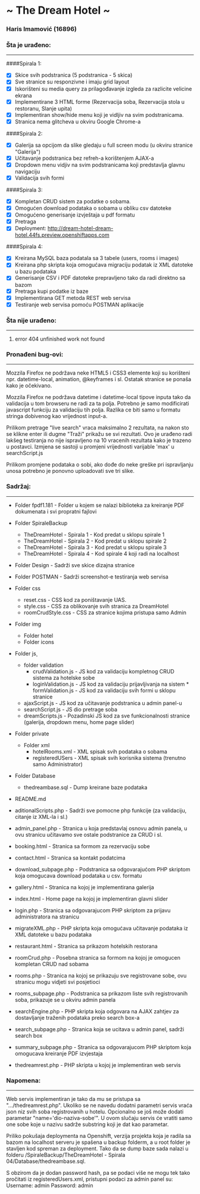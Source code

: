 ﻿# ~ The Dream Hotel ~
### Haris Imamović (16896)


### Šta je urađeno:
- - - -

####Spirala 1:
- [x] Skice svih podstranica (5 podstranica - 5 skica)
- [x] Sve stranice su responzivne i imaju grid layout
- [x] Iskorišteni su media query za prilagođavanje izgleda za razlicite velicine ekrana
- [x] Implementirane 3 HTML forme (Rezervacija soba, Rezervacija stola u restoranu, Slanje upita)
- [x] Implementiran show/hide menu koji je vidljiv na svim podstranicama.
- [x] Stranica nema glitcheva u okviru Google Chrome-a

####Spirala 2:
- [x] Galerija sa opcijom da slike gledaju u full screen modu (u okviru stranice "Galerija")
- [x] Učitavanje podstranica bez refreh-a korištenjem AJAX-a
- [x] Dropdown menu vidjiv na svim podstranicama koji predstavlja glavnu navigaciju
- [x] Validacija svih formi

####Spirala 3:
- [x] Kompletan CRUD sistem za podatke o sobama.
- [x] Omogućen download podataka o sobama u obliku csv datoteke
- [x] Omogućeno generisanje izvještaja u pdf formatu
- [x] Pretraga
- [x] Deployment: http://dream-hotel-dream-hotel.44fs.preview.openshiftapps.com 

####Spirala 4:
- [x] Kreirana MySQL baza podatala sa 3 tabele (users, rooms i images)
- [x] Kreirana php skripta koja omogućava migraciju podatak iz XML datoteke u bazu podataka
- [x] Generisanje CSV i PDF datoteke prepravljeno tako da radi direktno sa bazom
- [x] Pretraga kupi podatke iz baze
- [x] Implementirana GET metoda REST web servisa
- [x] Testiranje web servisa pomoću POSTMAN aplikacije

### Šta nije urađeno: 
- - - -
1. error 404 unfinished work not found


### Pronađeni bug-ovi:
- - - -
Mozzila Firefox ne podržava neke HTML5 i CSS3 elemente koji su korišteni npr. datetime-local, animation, @keyframes i sl.
Ostatak stranice se ponaša kako je očekivano.

Mozzila Firefox ne podržava datetime i datetime-local tipove inputa tako da validacija u tom browseru ne radi za ta polja.
Potrebno je samo modificirati javascript funkciju za validaciju tih polja. Razlika ce biti samo u formatu stringa
dobivenog kao vrijednost input-a. 

Prilikom pretrage "live search" vraca maksimalno 2 rezultata, na nakon sto se klikne enter ili dugme "Traži" prikažu se svi rezultati. Ovo je urađeno radi lakšeg testiranja no nije ispravljeno na 10 vracenih rezultata kako je trazeno u postavci. Izmjena se sastoji u promjeni vrijednosti varijable 'max' u searchScript.js

Prilikom promjene podataka o sobi, ako dođe do neke greške pri ispravljanju unosa potrebno je ponovno uploadovati sve tri slike.

### Sadržaj:
- - - -
* Folder fpdf1.181 - Folder u kojem se nalazi biblioteka za kreiranje PDF dokumenata i svi propratni fajlovi

* Folder SpiraleBackup
	* TheDreamHotel - Spirala 1	- Kod predat u sklopu spirale 1
	* TheDreamHotel - Spirala 2	- Kod predat u sklopu spirale 2
	* TheDreamHotel - Spirala 3 - Kod predat u sklopu spirale 3
	* TheDreamHotel - Spirala 4 - Kod spirale 4 koji radi na localhost

* Folder Design	- Sadrži sve skice dizajna stranice

* Folder POSTMAN - Sadrži screenshot-e testiranja web servisa

* Folder css
	* reset.css 		- CSS kod za poništavanje UAS.
	* style.css			- CSS za oblikovanje svih stranica za DreamHotel
	* roomCrudStyle.css - CSS za stranice kojima pristupa samo Admin

* Folder img
	* Folder hotel
	* Folder icons

* Folder js¸
	* folder validation
		* crudValidation.js - JS kod za validaciju kompletnog CRUD sistema za hotelske sobe
		* loginValidation.js - JS kod za validaciju prijavljivanja na sistem		* formValidation.js - JS kod za validaciju svih formi u sklopu stranice
	* ajaxScript.js         - JS kod za učitavanje podstranica u admin panel-u
	* searchScript.js       - JS dio pretrage soba
	* dreamScripts.js	    - Pozadinski JS kod za sve funkcionalnosti stranice (galerija, dropdown menu, home page slider)

* Folder private
	* Folder xml
		* hotelRooms.xml  - XML spisak svih podataka o sobama 
		* registeredUSers - XML spisak svih korisnika sistema (trenutno samo Administrator)

* Folder Database
	* thedreambase.sql 	- Dump kreirane baze podataka

* README.md	
* aditionalScripts.php	- Sadrži sve pomocne php funkcije (za validaciju, citanje iz XML-la i sl.)
* admin_panel.php		- Stranica u koja predstavlaj osnovu admin panela, u ovu stranicu učitavamo sve ostale podstranice za CRUD i sl.
* booking.html			- Stranica sa formom za rezervaciju sobe
* contact.html			- Stranica sa kontakt podatcima
* download_subpage.php	- Podstranica sa odgovarajućom PHP skriptom koja omogucava download podataka u csv. formatu
* gallery.html 			- Stranica na kojoj je implementirana galerija
* index.html			- Home page na kojoj je implementiran glavni slider 
* login.php				- Stranica sa odgovarajucom PHP skriptom za prijavu administratora na stranicu
* migrateXML.php 		- PHP skripta koja omogućava učitavanje podataka iz XML datoteke u bazu podataka
* restaurant.html		- Stranica sa prikazom hotelskih restorana
* roomCrud.php			- Posebna stranica sa formom na kojoj je omogucen kompletan CRUD nad sobama
* rooms.php				- Stranica na kojoj se prikazuju sve registrovane sobe, ovu stranicu mogu vidjeti svi posjetioci
* rooms_subpage.php	  	- Podstranica sa prikazom liste svih registrovanih soba, prikazuje se u okviru admin panela
* searchEngine.php		- PHP skripta koja odgovara na AJAX zahtjev za dostavljanje traženih podataka preko search box-a
* search_subpage.php	- Stranica koja se ucitava u admin panel, sadrži search box
* summary_subpage.php  	- Stranica sa odgovarajucom PHP skriptom koja omogucava kreiranje PDF izvjestaja 
* thedreamrest.php 		- PHP skripta u kojoj je implementiran web servis


### Napomena:
- - - -
Web servis implementiran je tako da mu se pristupa sa ".../thedreamrest.php". Ukoliko se ne navedu dodatni parametri servis vraća json niz svih soba registrovanih u hotelu. Opcionalno se još može dodati parametar "name='dio-naziva-sobe'". U ovom slučaju servis će vratiti samo one sobe koje u nazivu sadrže substring koji je dat kao parametar.

Priliko pokušaja deploymenta na Openshift, verzija projekta koja je radila sa bazom na localhost serveru je spašena u backup folderm, a u root folder je stavljen kod spreman za deployment. Tako da se dump baze sada nalazi u folderu /SpiraleBackup/TheDreamHotel - Spirala 04/Database/thedreambase.sql. 

S obzirom da je dodan password hash, pa se podaci više ne mogu tek tako pročitati iz registeredUsers.xml, pristupni podaci za admin panel su:
Username: admin
Password: admin
